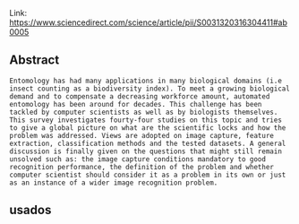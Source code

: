
Link: https://www.sciencedirect.com/science/article/pii/S0031320316304411#ab0005

## Abstract

	Entomology has had many applications in many biological domains (i.e insect counting as a biodiversity index). To meet a growing biological demand and to compensate a decreasing workforce amount, automated entomology has been around for decades. This challenge has been tackled by computer scientists as well as by biologists themselves. This survey investigates fourty-four studies on this topic and tries to give a global picture on what are the scientific locks and how the problem was addressed. Views are adopted on image capture, feature extraction, classification methods and the tested datasets. A general discussion is finally given on the questions that might still remain unsolved such as: the image capture conditions mandatory to good recognition performance, the definition of the problem and whether computer scientist should consider it as a problem in its own or just as an instance of a wider image recognition problem.



## usados
